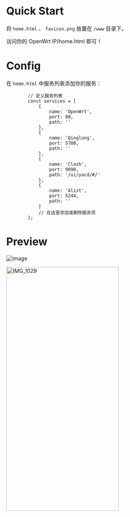 # Quick Start
将 `home.html` 、 `favicon.png` 放置在 `/www` 目录下。

访问你的 OpenWrt IP/home.html 即可！

# Config
在 `home.html` 中服务列表添加你的服务：
```
        // 定义服务列表
        const services = [
            { 
                name: 'OpenWrt', 
                port: 80,
                path: ''
            },
            { 
                name: 'Qinglong', 
                port: 5700,
                path: ''
            },
            { 
                name: 'Clash', 
                port: 9090,
                path: '/ui/yacd/#/'
            },
            {
                name: 'Alist',
                port: 5244,
                path: ''
            }
            // 在这里添加或删除服务项
        ];
```

# Preview
![image](https://github.com/user-attachments/assets/1b2298f0-f80a-41f9-af6c-7f7d0647480b)

<img src="https://github.com/user-attachments/assets/b5ae113f-d4e1-4524-847b-744ab548e9ab" alt="IMG_1029" width="300" height="649">
